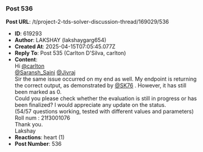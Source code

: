 ### Post 536
**Post URL**: /t/project-2-tds-solver-discussion-thread/169029/536
- **ID**: 619293
- **Author**: LAKSHAY (lakshaygarg654)
- **Created At**: 2025-04-15T07:05:45.077Z
- **Reply To**: Post 535 (Carlton D'Silva, carlton)
- **Content**:  
  Hi <a class="mention" href="/u/carlton">@carlton</a><br>
<a class="mention" href="/u/saransh_saini">@Saransh_Saini</a> <a class="mention" href="/u/jivraj">@Jivraj</a><br>
Sir the same issue occurred on my end as well. My endpoint is returning the correct output, as demonstrated by <a class="mention" href="/u/sk76">@SK76</a> . However, it has still been marked as 0.<br>
Could you please check whether the evaluation is still in progress or has been finalized? I would appreciate any update on the status.<br>
(54/57 questions working, tested with different values and parameters)<br>
Roll num :  21f3001076<br>
Thank you.<br>
Lakshay
- **Reactions**: heart (1)
- **Post Number**: 536

